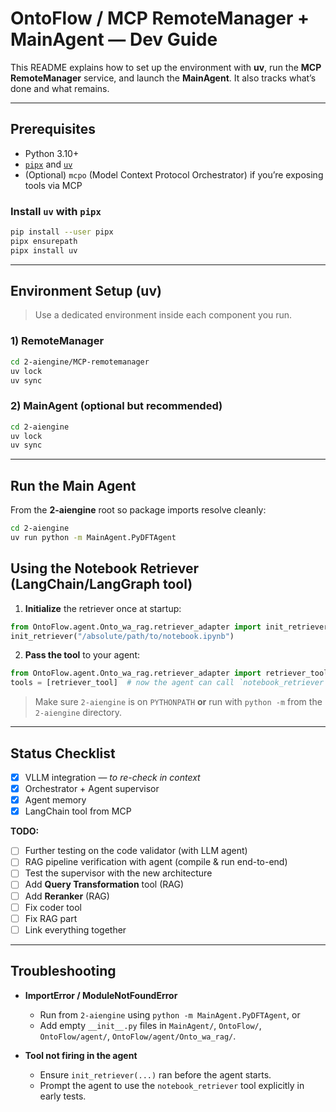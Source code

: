 # OntoFlow / MCP RemoteManager + MainAgent — Dev Guide

This README explains how to set up the environment with **uv**, run the **MCP RemoteManager** service, and launch the **MainAgent**. It also tracks what’s done and what remains.

---

## Prerequisites

- Python 3.10+  
- [`pipx`](https://pypa.github.io/pipx/) and [`uv`](https://github.com/astral-sh/uv)
- (Optional) `mcpo` (Model Context Protocol Orchestrator) if you’re exposing tools via MCP

### Install `uv` with `pipx`
```bash
pip install --user pipx
pipx ensurepath
pipx install uv
```

---


## Environment Setup (uv)

> Use a dedicated environment inside each component you run.

### 1)  RemoteManager
```bash
cd 2-aiengine/MCP-remotemanager
uv lock
uv sync
```

### 2) MainAgent (optional but recommended)
```bash
cd 2-aiengine
uv lock
uv sync
```

---


## Run the Main Agent

From the **2-aiengine** root so package imports resolve cleanly:

```bash
cd 2-aiengine
uv run python -m MainAgent.PyDFTAgent
```


## Using the Notebook Retriever (LangChain/LangGraph tool)

1) **Initialize** the retriever once at startup:
```python
from OntoFlow.agent.Onto_wa_rag.retriever_adapter import init_retriever
init_retriever("/absolute/path/to/notebook.ipynb")
```

2) **Pass the tool** to your agent:
```python
from OntoFlow.agent.Onto_wa_rag.retriever_adapter import retriever_tool
tools = [retriever_tool]  # now the agent can call `notebook_retriever`
```

> Make sure `2-aiengine` is on `PYTHONPATH` **or** run with `python -m` from the `2-aiengine` directory.

---

## Status Checklist

- [x] VLLM integration — _to re-check in context_
- [x] Orchestrator + Agent supervisor
- [x] Agent memory
- [x] LangChain tool from MCP

**TODO:**
- [ ] Further testing on the code validator (with LLM agent)
- [ ] RAG pipeline verification with agent (compile & run end-to-end)
- [ ] Test the supervisor with the new architecture
- [ ] Add **Query Transformation** tool (RAG)
- [ ] Add **Reranker** (RAG)
- [ ] Fix coder tool
- [ ] Fix RAG part
- [ ] Link everything together

---

## Troubleshooting

- **ImportError / ModuleNotFoundError**  
  - Run from `2-aiengine` using `python -m MainAgent.PyDFTAgent`, or  
  - Add empty `__init__.py` files in `MainAgent/`, `OntoFlow/`, `OntoFlow/agent/`, `OntoFlow/agent/Onto_wa_rag/`.

- **Tool not firing in the agent**  
  - Ensure `init_retriever(...)` ran before the agent starts.  
  - Prompt the agent to use the `notebook_retriever` tool explicitly in early tests.

